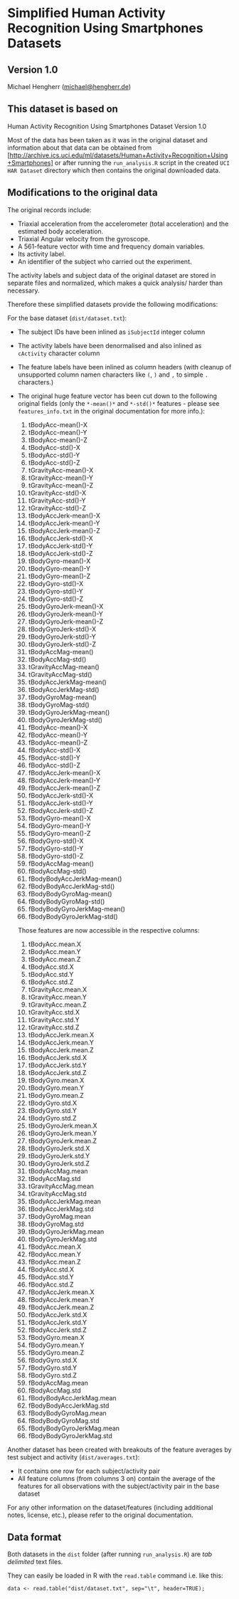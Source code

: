 # Simplified Human Activity Recognition Using Smartphones Datasets

## Version 1.0
Michael Hengherr (michael@hengherr.de)

## This dataset is based on

Human Activity Recognition Using Smartphones Dataset
Version 1.0

Most of the data has been taken as it was in the original dataset and information about that
data can be obtained from [http://archive.ics.uci.edu/ml/datasets/Human+Activity+Recognition+Using+Smartphones] or after running the `run_analysis.R` script in
the created `UCI HAR Dataset` directory which then contains the original downloaded data.

## Modifications to the original data

The original records include:

- Triaxial acceleration from the accelerometer (total acceleration) and the estimated body acceleration.
- Triaxial Angular velocity from the gyroscope. 
- A 561-feature vector with time and frequency domain variables. 
- Its activity label. 
- An identifier of the subject who carried out the experiment.

The activity labels and subject data of the original dataset are stored in separate files and normalized, which makes a quick analysis/ harder than necessary.

Therefore these simplified datasets provide the following modifications:

For the base dataset (`dist/dataset.txt`):

- The subject IDs have been inlined as `iSubjectId` integer column
- The activity labels have been denormalised and also inlined as `cActivity` character column
- The feature labels have been inlined as column headers (with cleanup of unsupported column namen characters like `(`, `)` and `,` to simple `.` characters.)
- The original huge feature vector has been cut down to the following original fields (only the `*-mean()*` and `*-std()*` features - please see `features_info.txt` in the original documentation for more info.):

	1. tBodyAcc-mean()-X
	1. tBodyAcc-mean()-Y
	1. tBodyAcc-mean()-Z
	1. tBodyAcc-std()-X
	1. tBodyAcc-std()-Y
	1. tBodyAcc-std()-Z
	1. tGravityAcc-mean()-X
	1. tGravityAcc-mean()-Y
	1. tGravityAcc-mean()-Z
	1. tGravityAcc-std()-X
	1. tGravityAcc-std()-Y
	1. tGravityAcc-std()-Z
	1. tBodyAccJerk-mean()-X
	1. tBodyAccJerk-mean()-Y
	1. tBodyAccJerk-mean()-Z
	1. tBodyAccJerk-std()-X
	1. tBodyAccJerk-std()-Y
	1. tBodyAccJerk-std()-Z
	1. tBodyGyro-mean()-X
	1. tBodyGyro-mean()-Y
	1. tBodyGyro-mean()-Z
	1. tBodyGyro-std()-X
	1. tBodyGyro-std()-Y
	1. tBodyGyro-std()-Z
	1. tBodyGyroJerk-mean()-X
	1. tBodyGyroJerk-mean()-Y
	1. tBodyGyroJerk-mean()-Z
	1. tBodyGyroJerk-std()-X
	1. tBodyGyroJerk-std()-Y
	1. tBodyGyroJerk-std()-Z
	1. tBodyAccMag-mean()
	1. tBodyAccMag-std()
	1. tGravityAccMag-mean()
	1. tGravityAccMag-std()
	1. tBodyAccJerkMag-mean()
	1. tBodyAccJerkMag-std()
	1. tBodyGyroMag-mean()
	1. tBodyGyroMag-std()
	1. tBodyGyroJerkMag-mean()
	1. tBodyGyroJerkMag-std()
	1. fBodyAcc-mean()-X
	1. fBodyAcc-mean()-Y
	1. fBodyAcc-mean()-Z
	1. fBodyAcc-std()-X
	1. fBodyAcc-std()-Y
	1. fBodyAcc-std()-Z
	1. fBodyAccJerk-mean()-X
	1. fBodyAccJerk-mean()-Y
	1. fBodyAccJerk-mean()-Z
	1. fBodyAccJerk-std()-X
	1. fBodyAccJerk-std()-Y
	1. fBodyAccJerk-std()-Z
	1. fBodyGyro-mean()-X
	1. fBodyGyro-mean()-Y
	1. fBodyGyro-mean()-Z
	1. fBodyGyro-std()-X
	1. fBodyGyro-std()-Y
	1. fBodyGyro-std()-Z
	1. fBodyAccMag-mean()
	1. fBodyAccMag-std()
	1. fBodyBodyAccJerkMag-mean()
	1. fBodyBodyAccJerkMag-std()
	1. fBodyBodyGyroMag-mean()
	1. fBodyBodyGyroMag-std()
	1. fBodyBodyGyroJerkMag-mean()
	1. fBodyBodyGyroJerkMag-std()

	Those features are now accessible in the respective columns:

	1. tBodyAcc.mean.X
	1. tBodyAcc.mean.Y
	1. tBodyAcc.mean.Z
	1. tBodyAcc.std.X
	1. tBodyAcc.std.Y
	1. tBodyAcc.std.Z
	1. tGravityAcc.mean.X
	1. tGravityAcc.mean.Y
	1. tGravityAcc.mean.Z
	1. tGravityAcc.std.X
	1. tGravityAcc.std.Y
	1. tGravityAcc.std.Z
	1. tBodyAccJerk.mean.X
	1. tBodyAccJerk.mean.Y
	1. tBodyAccJerk.mean.Z
	1. tBodyAccJerk.std.X
	1. tBodyAccJerk.std.Y
	1. tBodyAccJerk.std.Z
	1. tBodyGyro.mean.X
	1. tBodyGyro.mean.Y
	1. tBodyGyro.mean.Z
	1. tBodyGyro.std.X
	1. tBodyGyro.std.Y
	1. tBodyGyro.std.Z
	1. tBodyGyroJerk.mean.X
	1. tBodyGyroJerk.mean.Y
	1. tBodyGyroJerk.mean.Z
	1. tBodyGyroJerk.std.X
	1. tBodyGyroJerk.std.Y
	1. tBodyGyroJerk.std.Z
	1. tBodyAccMag.mean
	1. tBodyAccMag.std
	1. tGravityAccMag.mean
	1. tGravityAccMag.std
	1. tBodyAccJerkMag.mean
	1. tBodyAccJerkMag.std
	1. tBodyGyroMag.mean
	1. tBodyGyroMag.std
	1. tBodyGyroJerkMag.mean
	1. tBodyGyroJerkMag.std
	1. fBodyAcc.mean.X
	1. fBodyAcc.mean.Y
	1. fBodyAcc.mean.Z
	1. fBodyAcc.std.X
	1. fBodyAcc.std.Y
	1. fBodyAcc.std.Z
	1. fBodyAccJerk.mean.X
	1. fBodyAccJerk.mean.Y
	1. fBodyAccJerk.mean.Z
	1. fBodyAccJerk.std.X
	1. fBodyAccJerk.std.Y
	1. fBodyAccJerk.std.Z
	1. fBodyGyro.mean.X
	1. fBodyGyro.mean.Y
	1. fBodyGyro.mean.Z
	1. fBodyGyro.std.X
	1. fBodyGyro.std.Y
	1. fBodyGyro.std.Z
	1. fBodyAccMag.mean
	1. fBodyAccMag.std
	1. fBodyBodyAccJerkMag.mean
	1. fBodyBodyAccJerkMag.std
	1. fBodyBodyGyroMag.mean
	1. fBodyBodyGyroMag.std
	1. fBodyBodyGyroJerkMag.mean
	1. fBodyBodyGyroJerkMag.std	

Another dataset has been created with breakouts of the feature averages by test subject and activity (`dist/averages.txt`):

- It contains one row for each subject/activity pair
- All feature columns (from columns 3 on) contain the average of the features for all observations with the subject/activity pair in the base dataset

For any other information on the dataset/features (including additional notes, license, etc.), please refer to the original documentation.


## Data format

Both datasets in the `dist` folder (after running `run_analysis.R`) are *tab delimited* text files.

They can easily be loaded in R with the `read.table` command i.e. like this:

```
data <- read.table("dist/dataset.txt", sep="\t", header=TRUE);
```
